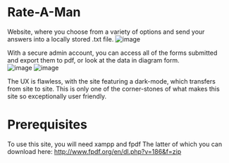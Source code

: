 # Rate-A-Man

Website, where you choose from a variety of options and send your answers into a locally stored .txt file.
![image](https://github.com/user-attachments/assets/b548618f-32dd-4df1-98b3-fb4ba50aac25)

With a secure admin account, you can access all of the forms submitted and export them to pdf, or look at the data in diagram form.  
![image](https://github.com/user-attachments/assets/0f73f11e-a67c-400d-9824-450dd392b4bd)
![image](https://github.com/user-attachments/assets/840b4ac4-653a-4a3b-89df-82edb9430e02)

The UX is flawless, with the site featuring a dark-mode, which transfers from site to site. This is only one of the corner-stones of what makes this site so exceptionally user friendly. 

# Prerequisites
To use this site, you will need xampp and fpdf
The latter of which you can download here: http://www.fpdf.org/en/dl.php?v=186&f=zip




